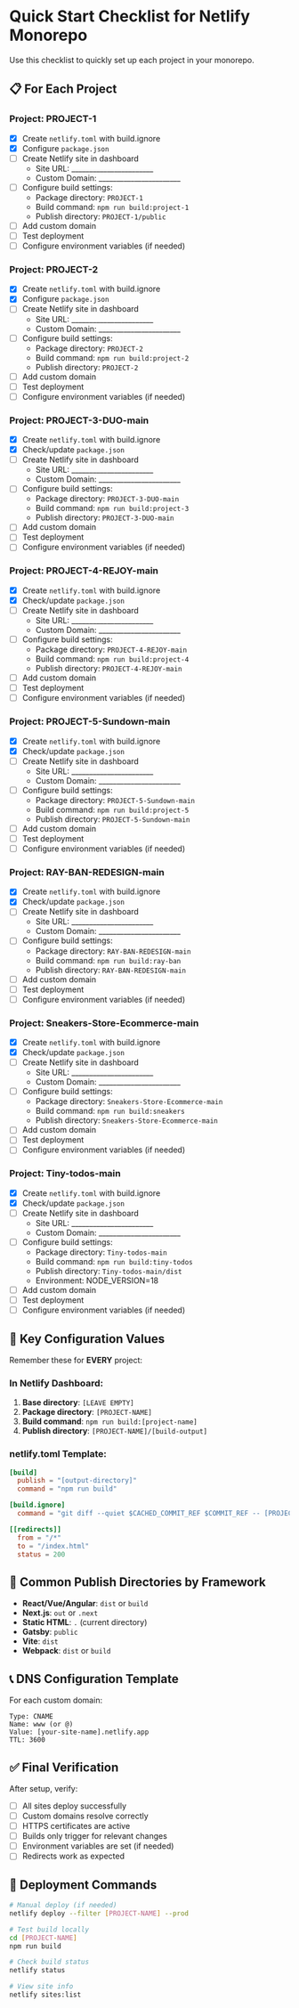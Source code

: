 # Quick Start Checklist for Netlify Monorepo

Use this checklist to quickly set up each project in your monorepo.

## 📋 For Each Project

### Project: PROJECT-1
- [x] Create `netlify.toml` with build.ignore
- [x] Configure `package.json`
- [ ] Create Netlify site in dashboard
  - Site URL: _______________________
  - Custom Domain: _______________________
- [ ] Configure build settings:
  - Package directory: `PROJECT-1`
  - Build command: `npm run build:project-1`
  - Publish directory: `PROJECT-1/public`
- [ ] Add custom domain
- [ ] Test deployment
- [ ] Configure environment variables (if needed)

### Project: PROJECT-2
- [x] Create `netlify.toml` with build.ignore
- [x] Configure `package.json`
- [ ] Create Netlify site in dashboard
  - Site URL: _______________________
  - Custom Domain: _______________________
- [ ] Configure build settings:
  - Package directory: `PROJECT-2`
  - Build command: `npm run build:project-2`
  - Publish directory: `PROJECT-2`
- [ ] Add custom domain
- [ ] Test deployment
- [ ] Configure environment variables (if needed)

### Project: PROJECT-3-DUO-main
- [x] Create `netlify.toml` with build.ignore
- [x] Check/update `package.json`
- [ ] Create Netlify site in dashboard
  - Site URL: _______________________
  - Custom Domain: _______________________
- [ ] Configure build settings:
  - Package directory: `PROJECT-3-DUO-main`
  - Build command: `npm run build:project-3`
  - Publish directory: `PROJECT-3-DUO-main`
- [ ] Add custom domain
- [ ] Test deployment
- [ ] Configure environment variables (if needed)

### Project: PROJECT-4-REJOY-main
- [x] Create `netlify.toml` with build.ignore
- [x] Check/update `package.json`
- [ ] Create Netlify site in dashboard
  - Site URL: _______________________
  - Custom Domain: _______________________
- [ ] Configure build settings:
  - Package directory: `PROJECT-4-REJOY-main`
  - Build command: `npm run build:project-4`
  - Publish directory: `PROJECT-4-REJOY-main`
- [ ] Add custom domain
- [ ] Test deployment
- [ ] Configure environment variables (if needed)

### Project: PROJECT-5-Sundown-main
- [x] Create `netlify.toml` with build.ignore
- [x] Check/update `package.json`
- [ ] Create Netlify site in dashboard
  - Site URL: _______________________
  - Custom Domain: _______________________
- [ ] Configure build settings:
  - Package directory: `PROJECT-5-Sundown-main`
  - Build command: `npm run build:project-5`
  - Publish directory: `PROJECT-5-Sundown-main`
- [ ] Add custom domain
- [ ] Test deployment
- [ ] Configure environment variables (if needed)

### Project: RAY-BAN-REDESIGN-main
- [x] Create `netlify.toml` with build.ignore
- [x] Check/update `package.json`
- [ ] Create Netlify site in dashboard
  - Site URL: _______________________
  - Custom Domain: _______________________
- [ ] Configure build settings:
  - Package directory: `RAY-BAN-REDESIGN-main`
  - Build command: `npm run build:ray-ban`
  - Publish directory: `RAY-BAN-REDESIGN-main`
- [ ] Add custom domain
- [ ] Test deployment
- [ ] Configure environment variables (if needed)

### Project: Sneakers-Store-Ecommerce-main
- [x] Create `netlify.toml` with build.ignore
- [x] Check/update `package.json`
- [ ] Create Netlify site in dashboard
  - Site URL: _______________________
  - Custom Domain: _______________________
- [ ] Configure build settings:
  - Package directory: `Sneakers-Store-Ecommerce-main`
  - Build command: `npm run build:sneakers`
  - Publish directory: `Sneakers-Store-Ecommerce-main`
- [ ] Add custom domain
- [ ] Test deployment
- [ ] Configure environment variables (if needed)

### Project: Tiny-todos-main
- [x] Create `netlify.toml` with build.ignore
- [x] Check/update `package.json`
- [ ] Create Netlify site in dashboard
  - Site URL: _______________________
  - Custom Domain: _______________________
- [ ] Configure build settings:
  - Package directory: `Tiny-todos-main`
  - Build command: `npm run build:tiny-todos`
  - Publish directory: `Tiny-todos-main/dist`
  - Environment: NODE_VERSION=18
- [ ] Add custom domain
- [ ] Test deployment
- [ ] Configure environment variables (if needed)

## 🔑 Key Configuration Values

Remember these for **EVERY** project:

### In Netlify Dashboard:
1. **Base directory**: `[LEAVE EMPTY]`
2. **Package directory**: `[PROJECT-NAME]`
3. **Build command**: `npm run build:[project-name]`
4. **Publish directory**: `[PROJECT-NAME]/[build-output]`

### netlify.toml Template:
```toml
[build]
  publish = "[output-directory]"
  command = "npm run build"

[build.ignore]
  command = "git diff --quiet $CACHED_COMMIT_REF $COMMIT_REF -- [PROJECT-NAME]"

[[redirects]]
  from = "/*"
  to = "/index.html"
  status = 200
```

## 🎯 Common Publish Directories by Framework

- **React/Vue/Angular**: `dist` or `build`
- **Next.js**: `out` or `.next`
- **Static HTML**: `.` (current directory)
- **Gatsby**: `public`
- **Vite**: `dist`
- **Webpack**: `dist` or `build`

## 📞 DNS Configuration Template

For each custom domain:

```
Type: CNAME
Name: www (or @)
Value: [your-site-name].netlify.app
TTL: 3600
```

## ✅ Final Verification

After setup, verify:
- [ ] All sites deploy successfully
- [ ] Custom domains resolve correctly
- [ ] HTTPS certificates are active
- [ ] Builds only trigger for relevant changes
- [ ] Environment variables are set (if needed)
- [ ] Redirects work as expected

## 🚀 Deployment Commands

```bash
# Manual deploy (if needed)
netlify deploy --filter [PROJECT-NAME] --prod

# Test build locally
cd [PROJECT-NAME]
npm run build

# Check build status
netlify status

# View site info
netlify sites:list
```
